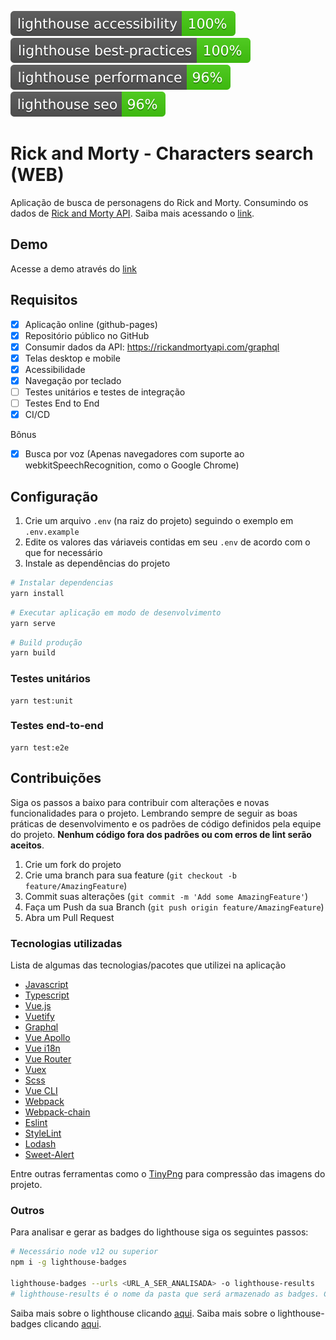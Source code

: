 [![Lighthouse Accessibility Badge](./lighthouse-results/lighthouse_accessibility.svg)](https://github.com/GuilhermeAB/ingaia-web)
[![Lighthouse Best Practices Badge](./lighthouse-results/lighthouse_best-practices.svg)](https://github.com/GuilhermeAB/ingaia-web)
[![Lighthouse Performance Badge](./lighthouse-results/lighthouse_performance.svg)](https://github.com/GuilhermeAB/ingaia-web)
[![Lighthouse SEO Badge](./lighthouse-results/lighthouse_seo.svg)](https://github.com/GuilhermeAB/ingaia-web)

# Rick and Morty - Characters search (WEB)
Aplicação de busca de personagens do Rick and Morty. Consumindo os dados de [Rick and Morty API](https://rickandmortyapi.com/graphql). Saiba mais acessando o [link](https://rickandmortyapi.com/).

## Demo
Acesse a demo através do [link](https://guilhermeab.github.io/ingaia-web/#/)

## Requisitos

- [x] Aplicação online (github-pages)
- [x] Repositório público no GitHub
- [x] Consumir dados da API: https://rickandmortyapi.com/graphql
- [x] Telas desktop e mobile
- [x] Acessibilidade
- [x] Navegação por teclado
- [ ] Testes unitários e testes de integração
- [ ] Testes End to End
- [x] CI/CD

Bônus

- [x] Busca por voz (Apenas navegadores com suporte ao webkitSpeechRecognition, como o Google Chrome)

## Configuração

1. Crie um arquivo `.env` (na raiz do projeto) seguindo o exemplo em `.env.example`
2. Edite os valores das váriaveis contidas em seu `.env` de acordo com o que for necessário
3. Instale as dependências do projeto

```sh
# Instalar dependencias
yarn install
```

```sh
# Executar aplicação em modo de desenvolvimento
yarn serve
```

```sh
# Build produção
yarn build
```

### Testes unitários
```
yarn test:unit
```

### Testes end-to-end
```
yarn test:e2e
```

## Contribuições

Siga os passos a baixo para contribuir com alterações e novas funcionalidades para o projeto. Lembrando sempre de seguir as boas práticas de desenvolvimento e os padrões de código definidos pela equipe do projeto. **Nenhum código fora dos padrões ou com erros de lint serão aceitos**.

1. Crie um fork do projeto
2. Crie uma branch para sua feature (`git checkout -b feature/AmazingFeature`)
3. Commit suas alterações (`git commit -m 'Add some AmazingFeature'`)
4. Faça um Push da sua Branch  (`git push origin feature/AmazingFeature`)
5. Abra um Pull Request

### Tecnologias utilizadas

Lista de algumas das tecnologias/pacotes que utilizei na aplicação

* [Javascript](https://www.javascript.com/)
* [Typescript](https://www.typescriptlang.org/)
* [Vue.js](https://vuejs.org/)
* [Vuetify](https://vuetifyjs.com/en/)
* [Graphql](https://graphql.org/)
* [Vue Apollo](https://apollo.vuejs.org/)
* [Vue i18n](https://kazupon.github.io/vue-i18n/)
* [Vue Router](https://router.vuejs.org/)
* [Vuex](https://vuex.vuejs.org/)
* [Scss](https://sass-lang.com/)
* [Vue CLI](https://cli.vuejs.org/)
* [Webpack](https://webpack.js.org/)
* [Webpack-chain](https://github.com/neutrinojs/webpack-chain)
* [Eslint](https://eslint.org/)
* [StyleLint](https://stylelint.io/)
* [Lodash](https://lodash.com/)
* [Sweet-Alert](https://sweetalert2.github.io/)

Entre outras ferramentas como o [TinyPng](https://tinypng.com/) para compressão das imagens do projeto.


### Outros

Para analisar e gerar as badges do lighthouse siga os seguintes passos:

```sh
# Necessário node v12 ou superior
npm i -g lighthouse-badges

lighthouse-badges --urls <URL_A_SER_ANALISADA> -o lighthouse-results
# lighthouse-results é o nome da pasta que será armazenado as badges. Caso deseje analisar mais de um url, separe-as por espaço
```
Saiba mais sobre o lighthouse clicando [aqui](https://developers.google.com/web/tools/lighthouse). Saiba mais sobre o lighthouse-badges clicando [aqui](https://github.com/emazzotta/lighthouse-badges).
